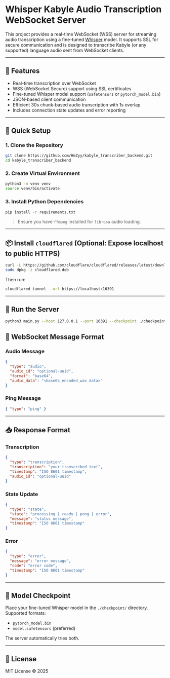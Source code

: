 # Whisper Kabyle Audio Transcription WebSocket Server

This project provides a real-time WebSocket (WSS) server for streaming audio transcription using a fine-tuned [Whisper](https://huggingface.co/openai/whisper-small) model. It supports SSL for secure communication and is designed to transcribe Kabyle (or any supported) language audio sent from WebSocket clients.

---

## 🔧 Features

- Real-time transcription over WebSocket
- WSS (WebSocket Secure) support using SSL certificates
- Fine-tuned Whisper model support (`safetensors` or `pytorch_model.bin`)
- JSON-based client communication
- Efficient 30s chunk-based audio transcription with 1s overlap
- Includes connection state updates and error reporting

---

## 🧪 Quick Setup

### 1. Clone the Repository

```bash
git clone https://github.com/HmZyy/kabyle_transcriber_backend.git
cd kabyle_transcriber_backend
```

### 2. Create Virtual Environment

```bash
python3 -m venv venv
source venv/bin/activate
```

### 3. Install Python Dependencies

```bash
pip install -r requirements.txt
```

> Ensure you have `ffmpeg` installed for `librosa` audio loading.

---

## 📦 Install `cloudflared` (Optional: Expose localhost to public HTTPS)

```bash
curl -L https://github.com/cloudflare/cloudflared/releases/latest/download/cloudflared-linux-amd64.deb -o cloudflared.deb
sudo dpkg -i cloudflared.deb
```

Then run:

```bash
cloudflared tunnel --url https://localhost:16391
```

---

## 🚀 Run the Server

```bash
python3 main.py --host 127.0.0.1 --port 16391 --checkpoint ./checkpoint
```

## 🧠 WebSocket Message Format

### Audio Message

```json
{
  "type": "audio",
  "audio_id": "optional-uuid",
  "format": "base64",
  "audio_data": "<base64_encoded_wav_data>"
}
```

### Ping Message

```json
{ "type": "ping" }
```

---

## 📥 Response Format

### Transcription

```json
{
  "type": "transcription",
  "transcription": "your transcribed text",
  "timestamp": "ISO 8601 timestamp",
  "audio_id": "optional-uuid"
}
```

### State Update

```json
{
  "type": "state",
  "state": "processing | ready | pong | error",
  "message": "status message",
  "timestamp": "ISO 8601 timestamp"
}
```

### Error

```json
{
  "type": "error",
  "message": "error message",
  "code": "error code",
  "timestamp": "ISO 8601 timestamp"
}
```

---

## 🧠 Model Checkpoint

Place your fine-tuned Whisper model in the `./checkpoint/` directory. Supported formats:

- `pytorch_model.bin`
- `model.safetensors` (preferred)

The server automatically tries both.

---

## 📜 License

MIT License © 2025
